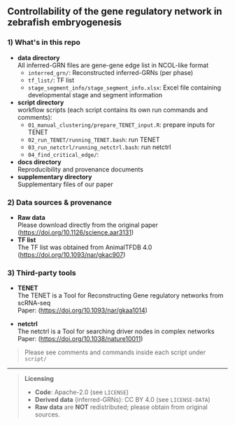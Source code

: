 ## Controllability of the gene regulatory network in zebrafish embryogenesis 

### 1) What's in this repo
- **data directory**  
	All inferred-GRN files are gene-gene edge list in NCOL-like format  
	- `interred_grn/`: Reconstructed inferred-GRNs (per phase)  
	- `tf_list/`: TF list  
	- `stage_segment_info/stage_segment_info.xlsx`: Excel file containing developmental stage and segment information    
- **script directory**  
	workflow scripts (each script contains its own run commands and comments):  
	- `01_manual_clustering/prepare_TENET_input.R`: prepare inputs for TENET  
	- `02_run_TENET/running_TENET.bash`: run TENET  
	- `03_run_netctrl/running_netctrl.bash`: run netctrl  
	- `04_find_critical_edge/`:
- **docs directory**  
	Reproducibility and provenance documents
- **supplementary directory**  
	Supplementary files of our paper  

### 2) Data sources & provenance
- **Raw data**  
	Please download directly from the original paper (https://doi.org/10.1126/science.aar3131)
- **TF list**  
	The TF list was obtained from AnimalTFDB 4.0 (https://doi.org/10.1093/nar/gkac907)

### 3) Third-party tools
- **TENET**  
	The TENET is a Tool for Reconstructing Gene regulatory networks from scRNA-seq   
	Paper: (https://doi.org/10.1093/nar/gkaa1014)
	
- **netctrl**  
	The netctrl is a Tool for searching driver nodes in complex networks   
	Paper: (https://doi.org/10.1038/nature10011)

> Please see comments and commands inside each script under `script/`

---

> **Licensing**  
> - **Code**: Apache-2.0 (see `LICENSE`)  
> - **Derived data** (inferred-GRNs): CC BY 4.0 (see `LICENSE-DATA`)  
> - **Raw data** are **NOT** redistributed; please obtain from original sources.
